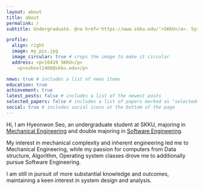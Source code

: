 ```yaml
---
layout: about
title: about
permalink: /
subtitle: Undergraduate. @<a href='https://www.skku.edu/'>SKKU</a>. System Software

profile:
  align: right
  image: my_pic.jpg
  image_circular: true # crops the image to make it circular
  address: <p>16419 SKKU</p>
    <p>svhost1466@skku.edu</p>

news: true # includes a list of news items
education: true
achievement: true
latest_posts: false # includes a list of the newest posts
selected_papers: false # includes a list of papers marked as "selected={true}"
social: true # includes social icons at the bottom of the page
---
```


Hi, I am Hyeonwon Seo, an undergraduate student at SKKU, majoring in [Mechanical Engineering](http://mech.skku.edu/) and double majoring in [Software Engineering](https://sw.skku.edu/sw/).

My interest in mechanical complexity and inherent engineering led me to Mechanical Engineering, while my passion for computers from Data structure, Algorithm, Operating system classes drove me to additionally pursue Software Engineering.

I am still in pursuit of more substantial knowledge and outcomes, maintaining a keen interest in system design and analysis.

<!-- Link to your favorite [subreddit](http://reddit.com). You can put a picture in, too. The code is already in, just name your picture `prof_pic.jpg` and put it in the `img/` folder. -->

<!-- Put your address / P.O. box / other info right below your picture. You can also disable any of these elements by editing `profile` property of the YAML header of your `_pages/about.md`. Edit `_bibliography/papers.bib` and Jekyll will render your [publications page](/al-folio/publications/) automatically. -->

<!-- Link to your social media connections, too. This theme is set up to use [Font Awesome icons](http://fortawesome.github.io/Font-Awesome/) and [Academicons](https://jpswalsh.github.io/academicons/), like the ones below. Add your Facebook, Twitter, LinkedIn, Google Scholar, or just disable all of them. -->
